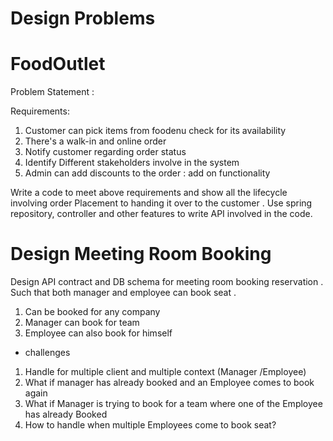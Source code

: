 
# Design Problems 

# FoodOutlet

Problem Statement : 

Requirements: 
1. Customer can pick items from foodenu check for its availability
2. There's a walk-in and online order 
3. Notify customer regarding order status 
4. Identify Different stakeholders involve in the system
5. Admin can add discounts to the order : add on functionality 

Write a code to meet above requirements and show all the lifecycle involving order 
Placement to handing it over to the customer . Use spring repository, controller and other features to write API involved in the code.

# Design Meeting Room Booking 

Design API contract and DB schema for meeting room booking reservation .
Such that both manager and employee can book seat . 

1. Can be booked for any company 
2. Manager can book for team 
3. Employee can also book for himself 

* challenges 
1. Handle for multiple client and multiple context (Manager /Employee)
2. What if manager has already booked and an Employee comes to book again 
3. What if Manager is trying to book for a team where one of the Employee has already Booked
4. How to handle when multiple Employees come to book seat?
